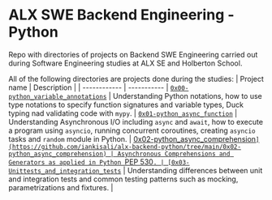 # ALX SWE Backend Engineering - Python

Repo with directories of projects on Backend SWE Engineering carried out during Software Engineering studies at ALX SE and Holberton School.

All of the following directories are projects done during the studies:
| Project name | Description |
| ------------ | ----------- |
[`0x00-python_variable_annotations`](https://github.com/iankisali/alx-backend-python/tree/main/0x00-python_variable_annotations) | Understanding Python notations, how to use type notations to specify function signatures and variable types, Duck typing nad validating code with `mypy`. |
[`0x01-python_async_function`](https://github.com/iankisali/alx-backend-python/tree/main/0x01-python_async_function) | Understanding Asynchronous I/O including `async` and `await`, how to execute a program using `asyncio`, running concurrent coroutines, creating `asyncio` tasks and `random` module in Python. |
[0x02-python_async_comprehension`](https://github.com/iankisali/alx-backend-python/tree/main/0x02-python_async_comprehension) | Asynchronous Comprehensions and Generators as applied in Python `PEP 530`. |
[0x03-Unittests_and_integration_tests`](https://github.com/iankisali/alx-backend-python/tree/main/0x03-Unittests_and_integration_tests) | Understanding differences between unit and integration tests and common testing patterns such as mocking, parametrizations and fixtures. |
